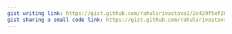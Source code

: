 ```yaml
---
gist writing link: https://gist.github.com/rahulsrivastava1/2c429f5ef2b26b55b477c8cfafca9996 0
gist sharing a small code link: https://gist.github.com/rahulsrivastava1/f40405dd4f85604ffbf87ba7a5d4aed6
---
```

